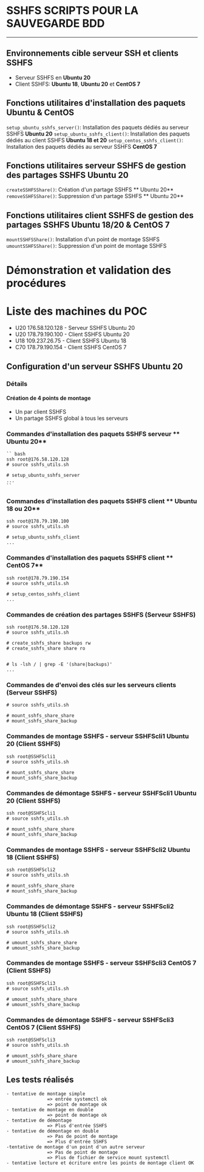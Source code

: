 # SSHFS SCRIPTS POUR LA SAUVEGARDE BDD
----------------------- 

## Environnements cible serveur SSH et clients SSHFS
- Serveur SSHFS en **Ubuntu 20**
- Client SSHFS: **Ubuntu 18**, **Ubuntu 20** et **CentOS 7** 

## Fonctions utilitaires d'installation des paquets **Ubuntu** & **CentOS**
``setup_ubuntu_sshfs_server()``: Installation des paquets dédiés au serveur SSHFS **Ubuntu 20** 
``setup_ubuntu_sshfs_client()``: Installation des paquets dédiés au client SSHFS  **Ubuntu 18 et 20**
``setup_centos_sshfs_client()``: Installation des paquets dédiés au serveur SSHFS **CentOS 7**


## Fonctions utilitaires serveur SSHFS de gestion des partages SSHFS **Ubuntu 20**
``createSSHFSShare()``: Création d'un partage SSHFS  ** Ubuntu 20**
``removeSSHFSShare()``: Suppression d'un partage SSHFS  ** Ubuntu 20**

## Fonctions utilitaires client SSHFS de gestion des partages SSHFS **Ubuntu 18/20** & **CentOS 7**
``mountSSHFSShare()``: Installation d'un point de montage SSHFS
``umountSSHFSShare()``: Suppression d'un point de montage SSHFS

# Démonstration et validation des procédures

# Liste des machines du POC
 - U20  176.58.120.128 - Serveur SSHFS Ubuntu 20
 - U20  178.79.190.100 - Client SSHFS Ubuntu 20
 - U18  109.237.26.75  - Client SSHFS Ubuntu 18
 - C70  178.79.190.154 - Client SSHFS CentOS 7

## Configuration d'un serveur SSHFS **Ubuntu 20**

### Détails 
#### Création de 4 points de montage 
  - Un par client SSHFS 
  - Un partage SSHFS global à tous les serveurs

### Commandes d'installation des paquets SSHFS serveur ** Ubuntu 20**
    
    `` bash
    ssh root@176.58.120.128
    # source sshfs_utils.sh

    # setup_ubuntu_sshfs_server
    ...
    ``

### Commandes d'installation des paquets SSHFS client  ** Ubuntu 18 ou 20**
    
    ssh root@178.79.190.100
    # source sshfs_utils.sh

    # setup_ubuntu_sshfs_client
    ...

### Commandes d'installation des paquets SSHFS client  ** CentOS 7**
    
    ssh root@178.79.190.154
    # source sshfs_utils.sh

    # setup_centos_sshfs_client
    ...

### Commandes de création des partages SSHFS (Serveur SSHFS)
    ssh root@176.58.120.128
    # source sshfs_utils.sh

    # create_sshfs_share backups rw
    # create_sshfs_share share ro


    # ls -lsh / | grep -E '(share|backups)' 
    ...
    
### Commandes de d'envoi des clés sur les serveurs clients (Serveur SSHFS)
    # source sshfs_utils.sh

    # mount_sshfs_share_share
    # mount_sshfs_share_backup

### Commandes de montage SSHFS - serveur SSHFScli1 **Ubuntu 20**  (Client SSHFS)
    ssh root@SSHFScli1
    # source sshfs_utils.sh

    # mount_sshfs_share_share
    # mount_sshfs_share_backup

### Commandes de démontage SSHFS - serveur SSHFScli1 **Ubuntu 20**  (Client SSHFS)
    ssh root@SSHFScli1
    # source sshfs_utils.sh

    # mount_sshfs_share_share
    # mount_sshfs_share_backup

### Commandes de montage SSHFS - serveur SSHFScli2 **Ubuntu 18**  (Client SSHFS)
    ssh root@SSHFScli2
    # source sshfs_utils.sh

    # mount_sshfs_share_share
    # mount_sshfs_share_backup

### Commandes de démontage SSHFS - serveur SSHFScli2 **Ubuntu 18**  (Client SSHFS)
    ssh root@SSHFScli2
    # source sshfs_utils.sh

    # umount_sshfs_share_share
    # umount_sshfs_share_backup

### Commandes de montage SSHFS - serveur SSHFScli3 **CentOS 7**  (Client SSHFS)
    ssh root@SSHFScli3
    # source sshfs_utils.sh

    # umount_sshfs_share_share
    # umount_sshfs_share_backup

### Commandes de démontage SSHFS - serveur SSHFScli3 **CentOS 7**  (Client SSHFS)
    ssh root@SSHFScli3
    # source sshfs_utils.sh

    # umount_sshfs_share_share
    # umount_sshfs_share_backup

## Les tests réalisés
    - tentative de montage simple
                   => entrée systemctl ok
                   => point de montage ok
    - tentative de montage en double
                   => point de montage ok
    - tentative de démontage
                   => Plus d'entrée SSHFS
    - tentative de démontage en double
                   => Pas de point de montage
                   => Plus d'entrée SSHFS
    -tentative de montage d'un point d'un autre serveur
                   => Pas de point de montage
                   => Plus de fichier de service mount systemctl
    - tentative lecture et écriture entre les points de montage client OK
                
